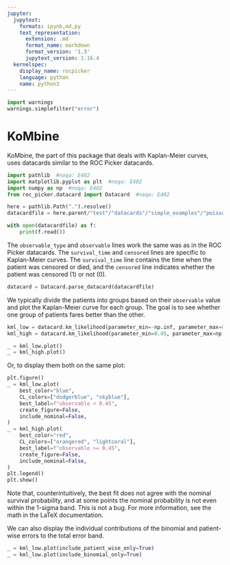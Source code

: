 ```yaml
---
jupyter:
  jupytext:
    formats: ipynb,md,py
    text_representation:
      extension: .md
      format_name: markdown
      format_version: '1.3'
      jupytext_version: 1.16.4
  kernelspec:
    display_name: rocpicker
    language: python
    name: python3
---
```


```python
import warnings
warnings.simplefilter("error")
```

# KoMbine


KoMbine, the part of this package that deals with Kaplan-Meier curves, uses datacards similar to the ROC Picker datacards.

```python
import pathlib  #noqa: E402
import matplotlib.pyplot as plt  #noqa: E402
import numpy as np  #noqa: E402
from roc_picker.datacard import Datacard  #noqa: E402
```

```python
here = pathlib.Path(".").resolve()
datacardfile = here.parent/"test"/"datacards"/"simple_examples"/"poisson_ratio_km_censoring.txt"
```

```python
with open(datacardfile) as f:
    print(f.read())
```

The `observable_type` and `observable` lines work the same was as in the ROC Picker datacards.  The `survival_time` and `censored` lines are specific to Kaplan-Meier curves.  The `survival_time` line contains the time when the patient was censored or died, and the `censored` line indicates whether the patient was censored (1) or not (0).

```python
datacard = Datacard.parse_datacard(datacardfile)
```

We typically divide the patients into groups based on their `observable` value and plot the Kaplan-Meier curve for each group.  The goal is to see whether one group of patients fares better than the other.

```python
kml_low = datacard.km_likelihood(parameter_min=-np.inf, parameter_max=0.45)
kml_high = datacard.km_likelihood(parameter_min=0.45, parameter_max=np.inf)
```

```python
_ = kml_low.plot()
_ = kml_high.plot()
```

Or, to display them both on the same plot:

```python
plt.figure()
_ = kml_low.plot(
    best_color="blue",
    CL_colors=["dodgerblue", "skyblue"],
    best_label=f"observable < 0.45",
    create_figure=False,
    include_nominal=False,
)
_ = kml_high.plot(
    best_color="red",
    CL_colors=["orangered", "lightcoral"],
    best_label=f"observable >= 0.45",
    create_figure=False,
    include_nominal=False,
)
plt.legend()
plt.show()
```

Note that, counterintuitively, the best fit does not agree with the nominal survival probability, and at some points the nominal probability is not even within the 1-sigma band.  This is not a bug.  For more information, see the math in the LaTeX documentation.


We can also display the individual contributions of the binomial and patient-wise errors to the total error band.

```python
_ = kml_low.plot(include_patient_wise_only=True)
_ = kml_low.plot(include_binomial_only=True)
```

```python

```
